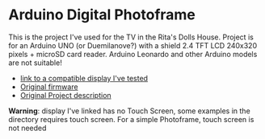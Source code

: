 # Arduino Digital Photoframe

This is the project I've used for the TV in the Rita's Dolls House.
Project is for an Arduino UNO (or Duemilanove?) with a shield 2.4 TFT LCD 240x320 pixels + microSD card reader. Arduino Leonardo and other Arduino models are not suitable!

* [link to a compatible display I've tested](http://www.ebay.it/itm/2-4-TFT-LCD-Visualizzazione-panel-SD-carta-240x320-Arduino-Elettronica-Shield-/331769583790?hash=item4d3f0218ae:g:48oAAOSwJb9Ws3rI)
* [Original firmware](http://apcmag.com/arduino.htm/)
* [Original Project description](http://apcmag.com/arduino-project-make-digital-photo-frame.htm/)

**Warning**: display I've linked has no Touch Screen, some examples in the directory requires touch screen. For a simple Photoframe, touch screen is not needed
